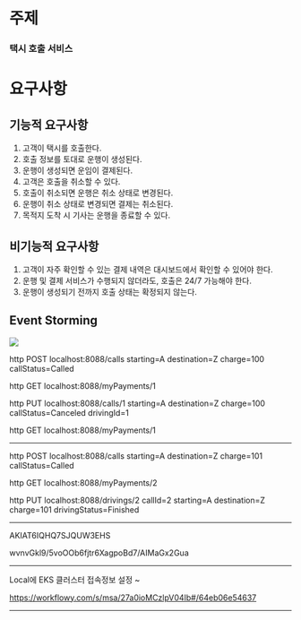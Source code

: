 <h1>주제</h1>
<h3>택시 호출 서비스</h3>

<h1>요구사항</h1>
<h2>기능적 요구사항</h2>

1. 고객이 택시를 호출한다.
1. 호출 정보를 토대로 운행이 생성된다.
1. 운행이 생성되면 운임이 결제된다.
1. 고객은 호출을 취소할 수 있다.
1. 호출이 취소되면 운행은 취소 상태로 변경된다.
1. 운행이 취소 상태로 변경되면 결제는 취소된다.
1. 목적지 도착 시 기사는 운행을 종료할 수 있다.

<h2>비기능적 요구사항</h2>

1. 고객이 자주 확인할 수 있는 결제 내역은 대시보드에서 확인할 수 있어야 한다.
1. 운행 및 결제 서비스가 수행되지 않더라도, 호출은 24/7 가능해야 한다.
1. 운행이 생성되기 전까지 호출 상태는 확정되지 않는다.

<h2>Event Storming</h2>

<img src="https://user-images.githubusercontent.com/14112255/85084997-6b250d80-b211-11ea-84f9-9ee5b813ddf6.png">

http POST localhost:8088/calls starting=A destination=Z charge=100 callStatus=Called

http GET localhost:8088/myPayments/1

http PUT localhost:8088/calls/1 starting=A destination=Z charge=100 callStatus=Canceled drivingId=1

http GET localhost:8088/myPayments/1

----

http POST localhost:8088/calls starting=A destination=Z charge=101 callStatus=Called

http GET localhost:8088/myPayments/2

http PUT localhost:8088/drivings/2 callId=2 starting=A destination=Z charge=101 drivingStatus=Finished

----

AKIAT6IQHQ7SJQUW3EHS

wvnvGkl9/5voOOb6fjtr6XagpoBd7/AIMaGx2Gua

----

Local에 EKS 클러스터 접속정보 설정 ~

https://workflowy.com/s/msa/27a0ioMCzlpV04Ib#/64eb06e54637

----

